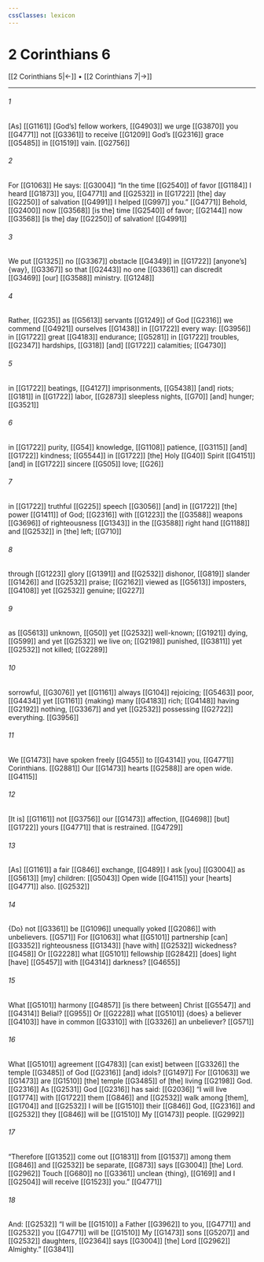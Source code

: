 ```yaml
---
cssClasses: lexicon
---
```


# 2 Corinthians 6

[[2 Corinthians 5|←]] • [[2 Corinthians 7|→]]

---

###### 1
[As] [[G1161]] [God’s] fellow workers, [[G4903]] we urge [[G3870]] you [[G4771]] not [[G3361]] to receive [[G1209]] God’s [[G2316]] grace [[G5485]] in [[G1519]] vain. [[G2756]]

###### 2
For [[G1063]] He says: [[G3004]] “In the time [[G2540]] of favor [[G1184]] I heard [[G1873]] you, [[G4771]] and [[G2532]] in [[G1722]] [the] day [[G2250]] of salvation [[G4991]] I helped [[G997]] you.” [[G4771]] Behold, [[G2400]] now [[G3568]] [is the] time [[G2540]] of favor; [[G2144]] now [[G3568]] [is the] day [[G2250]] of salvation! [[G4991]]

###### 3
We put [[G1325]] no [[G3367]] obstacle [[G4349]] in [[G1722]] [anyone’s] {way}, [[G3367]] so that [[G2443]] no one [[G3361]] can discredit [[G3469]] [our] [[G3588]] ministry. [[G1248]]

###### 4
Rather, [[G235]] as [[G5613]] servants [[G1249]] of God [[G2316]] we commend [[G4921]] ourselves [[G1438]] in [[G1722]] every way: [[G3956]] in [[G1722]] great [[G4183]] endurance; [[G5281]] in [[G1722]] troubles, [[G2347]] hardships, [[G318]] [and] [[G1722]] calamities; [[G4730]]

###### 5
in [[G1722]] beatings, [[G4127]] imprisonments, [[G5438]] [and] riots; [[G181]] in [[G1722]] labor, [[G2873]] sleepless nights, [[G70]] [and] hunger; [[G3521]]

###### 6
in [[G1722]] purity, [[G54]] knowledge, [[G1108]] patience, [[G3115]] [and] [[G1722]] kindness; [[G5544]] in [[G1722]] [the] Holy [[G40]] Spirit [[G4151]] [and] in [[G1722]] sincere [[G505]] love; [[G26]]

###### 7
in [[G1722]] truthful [[G225]] speech [[G3056]] [and] in [[G1722]] [the] power [[G1411]] of God; [[G2316]] with [[G1223]] the [[G3588]] weapons [[G3696]] of righteousness [[G1343]] in the [[G3588]] right hand [[G1188]] and [[G2532]] in [the] left; [[G710]]

###### 8
through [[G1223]] glory [[G1391]] and [[G2532]] dishonor, [[G819]] slander [[G1426]] and [[G2532]] praise; [[G2162]] viewed as [[G5613]] imposters, [[G4108]] yet [[G2532]] genuine; [[G227]]

###### 9
as [[G5613]] unknown, [[G50]] yet [[G2532]] well-known; [[G1921]] dying, [[G599]] and yet [[G2532]] we live on; [[G2198]] punished, [[G3811]] yet [[G2532]] not killed; [[G2289]]

###### 10
sorrowful, [[G3076]] yet [[G1161]] always [[G104]] rejoicing; [[G5463]] poor, [[G4434]] yet [[G1161]] {making} many [[G4183]] rich; [[G4148]] having [[G2192]] nothing, [[G3367]] and yet [[G2532]] possessing [[G2722]] everything. [[G3956]]

###### 11
We [[G1473]] have spoken freely [[G455]] to [[G4314]] you, [[G4771]] Corinthians. [[G2881]] Our [[G1473]] hearts [[G2588]] are open wide. [[G4115]]

###### 12
[It is] [[G1161]] not [[G3756]] our [[G1473]] affection, [[G4698]] [but] [[G1722]] yours [[G4771]] that is restrained. [[G4729]]

###### 13
[As] [[G1161]] a fair [[G846]] exchange, [[G489]] I ask [you] [[G3004]] as [[G5613]] [my] children: [[G5043]] Open wide [[G4115]] your [hearts] [[G4771]] also. [[G2532]]

###### 14
{Do} not [[G3361]] be [[G1096]] unequally yoked [[G2086]] with unbelievers. [[G571]] For [[G1063]] what [[G5101]] partnership [can] [[G3352]] righteousness [[G1343]] [have with] [[G2532]] wickedness? [[G458]] Or [[G2228]] what [[G5101]] fellowship [[G2842]] [does] light [have] [[G5457]] with [[G4314]] darkness? [[G4655]]

###### 15
What [[G5101]] harmony [[G4857]] [is there between] Christ [[G5547]] and [[G4314]] Belial? [[G955]] Or [[G2228]] what [[G5101]] {does} a believer [[G4103]] have in common [[G3310]] with [[G3326]] an unbeliever? [[G571]]

###### 16
What [[G5101]] agreement [[G4783]] [can exist] between [[G3326]] the temple [[G3485]] of God [[G2316]] [and] idols? [[G1497]] For [[G1063]] we [[G1473]] are [[G1510]] [the] temple [[G3485]] of [the] living [[G2198]] God. [[G2316]] As [[G2531]] God [[G2316]] has said: [[G2036]] “I will live [[G1774]] with [[G1722]] them [[G846]] and [[G2532]] walk among [them], [[G1704]] and [[G2532]] I will be [[G1510]] their [[G846]] God, [[G2316]] and [[G2532]] they [[G846]] will be [[G1510]] My [[G1473]] people. [[G2992]]

###### 17
“Therefore [[G1352]] come out [[G1831]] from [[G1537]] among them [[G846]] and [[G2532]] be separate, [[G873]] says [[G3004]] [the] Lord. [[G2962]] Touch [[G680]] no [[G3361]] unclean {thing}, [[G169]] and I [[G2504]] will receive [[G1523]] you.” [[G4771]]

###### 18
And: [[G2532]] “I will be [[G1510]] a Father [[G3962]] to you, [[G4771]] and [[G2532]] you [[G4771]] will be [[G1510]] My [[G1473]] sons [[G5207]] and [[G2532]] daughters, [[G2364]] says [[G3004]] [the] Lord [[G2962]] Almighty.” [[G3841]]

